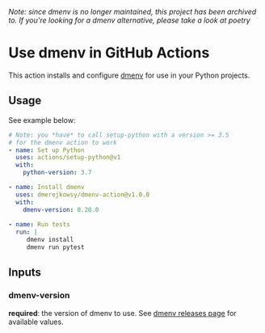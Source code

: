 _Note: since dmenv is no longer maintained, this project has been archived to. If you're looking for a dmenv alternative, please take a look at poetry_

# Use dmenv in GitHub Actions

This action installs and configure [dmenv](https://github.com/tankerhq/dmenv) for use in your Python projects.

## Usage

See example below:

```yaml
# Note: you *have* to call setup-python with a version >= 3.5
# for the dmenv action to work
- name: Set up Python
  uses: actions/setup-python@v1
  with:
    python-version: 3.7

- name: Install dmenv
  uses: dmerejkowsy/dmenv-action@v1.0.0
  with:
    dmenv-version: 0.20.0
    
- name: Run tests
  run: |
     dmenv install
     dmenv run pytest
```


## Inputs

### dmenv-version

**required**: the version of dmenv to use. See [dmenv releases page](https://github.com/TankerHQ/dmenv/releases) for available values.
